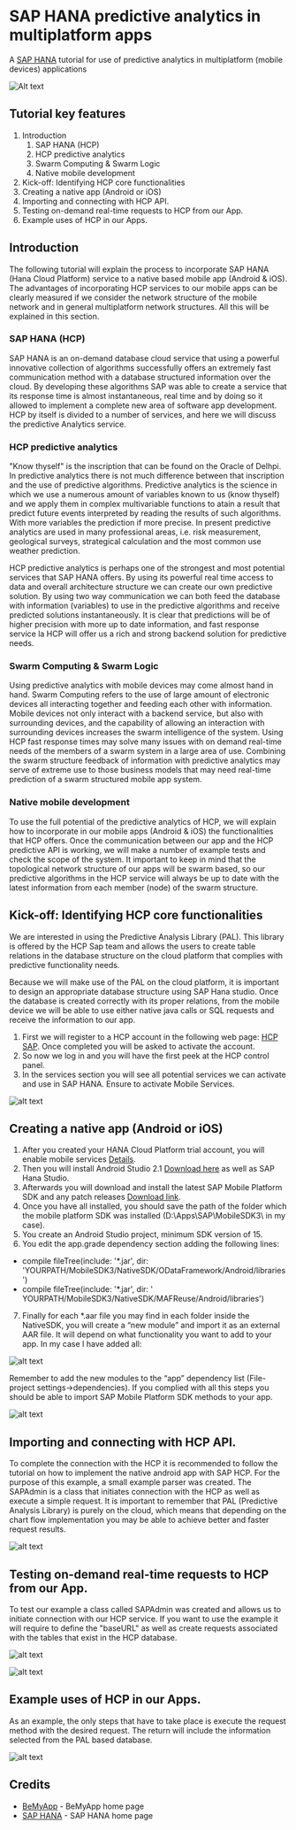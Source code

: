 # SAP HANA predictive analytics in multiplatform apps

A [SAP HANA](https://hana.sap.com/abouthana.html) tutorial for use of predictive analytics in multiplatform (mobile devices) applications

![Alt text](http://www.ebankingnews.com/wp-content/uploads/2015/08/sap-hana.png?raw=true "SAP HANA predictive analytics tutorial")

## Tutorial key features

1. Introduction
    1. SAP HANA (HCP)
    2. HCP predictive analytics
    3. Swarm Computing & Swarm Logic
    4. Native mobile development
2. Kick-off: Identifying HCP core functionalities
3. Creating a native app (Android or iOS)
4. Importing and connecting with HCP API.
5. Testing on-demand real-time requests to HCP from our App.
6. Example uses of HCP in our Apps.

## Introduction
The following tutorial will explain the process to incorporate SAP HANA (Hana Cloud Platform) service to a native based mobile app (Android & iOS).
The advantages of incorporating HCP services to our mobile apps can be clearly measured if we consider the network structure of the mobile network and in general multiplatform network structures. All this will be explained in this section.

### SAP HANA (HCP)
SAP HANA is an on-demand database cloud service that using a powerful innovative collection of algorithms successfully offers an extremely fast communication method with a database structured information over the cloud. By developing these algorithms SAP was able to create a service that its response time is almost instantaneous, real time and by doing so it allowed to implement a complete new area of software app development. HCP by itself is divided to a number of services, and here we will discuss the predictive Analytics service.


### HCP predictive analytics
"Know thyself" is the inscription that can be found on the Oracle of Delhpi. In predictive analytics there is not much difference between that inscription and the use of predictive algorithms. Predictive analytics is the science in which we use a numerous amount of variables known to us (know thyself) and we apply them in complex multivariable functions to atain a result that predict future events interpreted by reading the results of such algorithms. With more variables the prediction if more precise. In present predictive analytics are used in many professional areas, i.e. risk measurement, geological surveys, strategical calculation and the most common use weather prediction. 

HCP predictive analytics is perhaps one of the strongest and most potential services that SAP HANA offers. By using its powerful real time access to data and overall architecture structure we can create our own predictive solution. By using two way communication we can both feed the database with information (variables) to use in the predictive algorithms and receive predicted solutions instantaneously. It is clear that predictions will be of higher precision with more up to date information, and fast response service la HCP will offer us a rich and strong backend solution for predictive needs.


### Swarm Computing & Swarm Logic
Using predictive analytics with mobile devices may come almost hand in hand. Swarm Computing refers to the use of large amount of electronic devices all interacting together and feeding each other with information. Mobile devices not only interact with a backend service, but also with surrounding devices, and the capability of allowing an interaction with surrounding devices increases the swarm intelligence of the system. Using HCP fast response times may solve many issues with on demand real-time needs of the members of a swarm system in a large area of use. Combining the swarm structure feedback of information with predictive analytics may serve of extreme use to those business models that may need real-time prediction of a swarm structured mobile app system.


### Native mobile development
To use the full potential of the predictive analytics of HCP, we will explain how to incorporate in our mobile apps (Android & iOS) the functionalities that HCP offers. Once the communication between our app and the HCP predictive API is working, we will make a number of example tests and check the scope of the system. It important to keep in mind that the topological network structure of our apps will be swarm based, so our predictive algorithms in the HCP service will always be up to date with the latest information from each member (node) of the swarm structure.

## Kick-off: Identifying HCP core functionalities
We are interested in using the Predictive Analysis Library (PAL). This library is offered by the HCP Sap team and allows the users to create table relations in the database structure on the cloud platform that complies with predictive functionality needs. 

Because we will make use of the PAL on the cloud platform, it is important to design an appropriate database structure using SAP Hana studio. Once the database is created correctly with its proper relations, from the mobile device we will be able to use either native java calls or SQL requests and receive the information to our app.

1.	First we will register to a HCP account in the following web page: [HCP SAP](https://hcp.sap.com/developers.html#section_4). Once completed you will be asked to activate the account.
2.	So now we log in and you will have the first peek at the HCP control panel.
3.	In the services section you will see all potential services we can activate and use in SAP HANA. Ensure to activate Mobile Services.
 
 ![alt text](res/img1.jpg "HCP Control Panel View")

## Creating a native app (Android or iOS)
1. After you created your HANA Cloud Platform trial account, you will enable mobile services [Details](http://hcp.sap.com/developers/TutorialCatalog/webapp_01_enable_hcp_mobile_services_trial.html).
2. Then you will install Android Studio 2.1 [Download here](http://developer.android.com/intl/es/sdk/index.html) as well as SAP Hana Studio. 
3. Afterwards you will download and install the latest SAP Mobile Platform SDK and any patch releases [Download link](https://store.sap.com/sap/cpa/ui/resources/store/html/SolutionDetails.html?pid=0000013098&catID=MOB&pcntry=US&sap-language=EN&_cp_id=id-1441300266697-0).
4. Once you have all installed, you should save the path of the folder which the mobile platform SDK was installed (D:\Apps\SAP\MobileSDK3\ in my case).
5. You create an Android Studio project, minimum SDK version of 15. 
6. You edit the app.grade dependency section adding the following lines:

  * compile fileTree(include: '*.jar', dir: 'YOURPATH/MobileSDK3/NativeSDK/ODataFramework/Android/libraries')
  * compile fileTree(include: '*.jar', dir: ' YOURPATH/MobileSDK3/NativeSDK/MAFReuse/Android/libraries')

7. Finally for each *.aar file you may find in each folder inside the NativeSDK, you will create a “new module” and import it as an external AAR file. It will depend on what functionality you want to add to your app. In my case I have added all:

 ![alt text](res/img2.jpg "Imported modules to the projects")
 
Remember to add the new modules to the “app” dependency list (File-project settings->dependencies).
If you complied with all this steps you should be able to import SAP Mobile Platform SDK methods to your app.
 
![alt text](res/img3.jpg "Imported java package")

## Importing and connecting with HCP API.
To complete the connection with the HCP it is recommended to follow the tutorial on how to implement the native android app with SAP HCP. For the purpose of this example, a small example parser was created. The SAPAdmin is a class that initiates connection with the HCP as well as execute a simple request. It is important to remember that PAL (Predictive Analysis Library) is purely on the cloud, which means that depending on the chart flow implementation you may be able to achieve better and faster request results.

![alt text](res/img4.jpg "SAPAdmin/SAPAdmin.java")

## Testing on-demand real-time requests to HCP from our App.
To test our example a class called SAPAdmin was created and allows us to initiate connection with our HCP service. If you want to use the example it will require to define the "baseURL" as well as create requests associated with the tables that exist in the HCP database.

![alt text](res/img5.jpg "Init method in SAPAdmin.java")

![alt text](res/img6.jpg "Request method in SAPAdmin.java")


## Example uses of HCP in our Apps.
As an example, the only steps that have to take place is execute the request method with the desired request. The return will include the information selected from the PAL based database.

![alt text](res/img7.jpg "Example request")


## Credits
* [BeMyApp](https://bemyapp.com) - BeMyApp home page
* [SAP HANA](https://hana.sap.com) - SAP HANA home page
